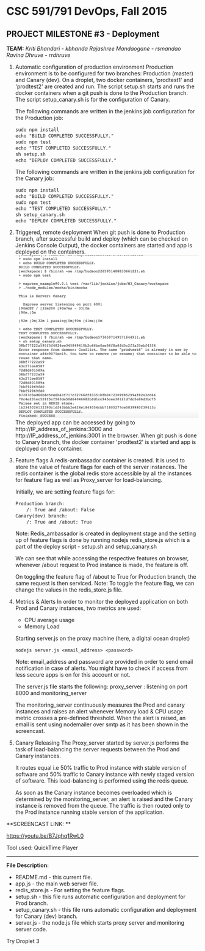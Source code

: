 # CSC 591/791 DevOps, Fall 2015

## PROJECT MILESTONE #3 - Deployment

**TEAM:** 
*Kriti Bhandari - kbhanda*
*Rajashree Mandaogane - rsmandao*
*Ravina Dhruve - rrdhruve*

1. Automatic configuration of production environment
    Production environment is to be configured for two branches: Production (master) and Canary (dev).
    On a droplet, two docker containers, 'prodtest1' and 'prodtest2' are created and run. The script setup.sh starts and runs the docker containers when a git push is done to the Production branch. The script setup_canary.sh is for the configuration of Canary.
    
    The following commands are written in the jenkins job configuration for the Production job:
    ```
    sudo npm install
    echo "BUILD COMPLETED SUCCESSFULLY."
    sudo npm test
    echo "TEST COMPLETED SUCCESSFULLY."
    sh setup.sh
    echo "DEPLOY COMPLETED SUCCESSFULLY."
    ```
    
    The following commands are written in the jenkins job configuration for the Canary job:
    ```
    sudo npm install
    echo "BUILD COMPLETED SUCCESSFULLY."
    sudo npm test
    echo "TEST COMPLETED SUCCESSFULLY."
    sh setup_canary.sh
    echo "DEPLOY COMPLETED SUCCESSFULLY."
    ```


2. Triggered, remote deployment
    When git push is done to Production branch, after successful build and deploy (which can be checked on Jenkins Console Output), the docker containers are started and app is deployed on the containers.
    ![alt text](./console.png)
    The deployed app can be accessed by going to 
    http://IP_address_of_jenkins:3000 and http://IP_address_of_jenkins:3001 in the browser.
    When git push is done to Canary branch, the docker container 'prodtest2' is started and app is deployed on the container.


3. Feature flags
    A redis-ambassador container is created. It is used to store the value of feature flags for each of the server instances. The redis container is the global redis store accessible by all the instances for feature flag as well as Proxy_server for load-balancing.

    Initially, we are setting feature flags for:
    ```
    Production branch:
        /: True and /about: False
    Canary(dev) branch:
        /: True and /about: True
    ```
    
    Note: Redis_ambassador is created in deployment stage and the setting up of feature flags is done by running nodejs redis_store.js which is a part of the deploy script - setup.sh and setup_canary.sh

    We can see that while accessing the respective features on browser, whenever /about request to Prod instance is made, the feature is off.

    On toggling the feature flag of /about to True for Production branch,
    the same request is then serviced.
    Note: To toggle the feature flag, we can change the values in the redis_store.js file.


4. Metrics & Alerts
    In order to monitor the deployed application on both Prod and Canary instances, two metrics are used:
    - CPU average usage
    - Memory Load
    
    Starting server.js on the proxy machine (here, a digital ocean droplet)
    ```
    nodejs server.js <email_address> <password>
    ```
    Note: email_address and password are provided in order to send email notification in case of alerts. You might have to check if access from less secure apps is on for this account or not.

    The server.js file starts the following:
    proxy_server : listening on port 8000 and monitoring_server
    
    The monitoring_server continuously measures the Prod and canary instances and raises an alert whenever Memory load & CPU usage metric crosses a pre-defined threshold.
    When the alert is raised, an email is sent using nodemailer over smtp as it has been shown in the screencast.

5. Canary Releasing
    The Proxy_server started by server.js performs the task of load-balancing the server requests between the Prod and Canary instances.
    
    It routes equal i.e 50% traffic to Prod instance with stable version of software and 50% traffic to Canary instance with newly staged version of software. This load-balancing is performed using the redis queue.

    As soon as the Canary instance becomes overloaded which is determined by the monitoring_server, an alert is raised and the Canary instance is removed from the queue. 
    The traffic is then routed only to the Prod instance running stable version of the application.


**SCREENCAST LINK: **

https://youtu.be/B7Jqhq1RwL0

Tool used: QuickTime Player
___


**File Description:**

+ README.md - this current file.
+ app.js - the main web server file.
+ redis_store.js - For setting the feature flags.
+ setup.sh - this file runs automatic configuration and deployment for Prod branch.
+ setup_canary.sh - this file runs automatic configuration and deployment for Canary (dev) branch.
+ server.js - the node.js file which starts proxy server and monitoring server code.


Try Droplet 3


